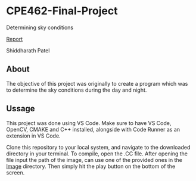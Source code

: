 # CPE462-Final-Project
Determining sky conditions

[Report](./Report/Report.pdf)

Shiddharath Patel
## About
The objective of this project was originally to create a program which was to determine the sky conditions during the day and night.

## Ussage
This project was done using VS Code. Make sure to have VS Code, OpenCV, CMAKE and C++ installed, alongside with Code Runner as an extension in VS Code.

Clone this repository to your local system, and navigate to the downloaded directory in your terminal. To compile, open the .CC file. After opening the file input the path of the image, can use one of the provided ones in the [Image](./Image) directory. Then simply hit the play button on the bottom of the screen.


